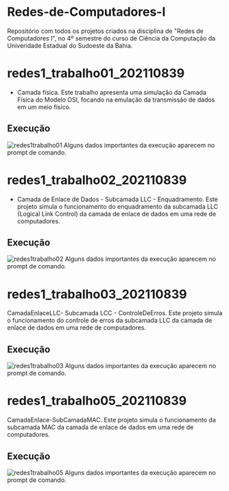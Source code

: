 # Redes-de-Computadores-I
Repositório com todos os projetos criados na disciplina de "Redes de Computadores I", no 4º semestre do curso de Ciência da Computação da Univeridade Estadual do Sudoeste da Bahia.

# redes1_trabalho01_202110839
- Camada física.
Este trabalho apresenta uma simulação da Camada Física do Modelo OSI, focando na emulação da transmissão de dados em um meio físico.

## Execução
![redes1trabalho01](https://github.com/user-attachments/assets/b74cb59c-1ecb-40d0-9c26-67eaa5ae35ef)
Alguns dados importantes da execução aparecem no prompt de comando.

# redes1_trabalho02_202110839
- Camada de Enlace de Dados - Subcamada LLC - Enquadramento.
Este projeto simula o funcionamento do enquadramento da subcamada LLC (Logical Link Control) da camada de enlace de dados em uma rede de computadores.

## Execução
![redes1trabalho02](https://github.com/user-attachments/assets/b7e78809-8d57-4edc-8845-5231a2a8eff3)
Alguns dados importantes da execução aparecem no prompt de comando.

# redes1_trabalho03_202110839
CamadaEnlaceLLC- Subcamada LCC - ControleDeErros.
Este projeto simula o funcionamento do controle de erros da subcamada LLC da camada de enlace de dados em uma rede de computadores.

## Execução
![redes1trabalho03](https://github.com/user-attachments/assets/5ff2d93b-03e1-44d9-bfbe-2c81a3cdde69)
Alguns dados importantes da execução aparecem no prompt de comando.

# redes1_trabalho05_202110839
CamadaEnlace-SubCamadaMAC.
Este projeto simula o funcionamento da subcamada MAC da camada de enlace de dados em uma rede de computadores.

## Execução
![redes1trabalho05](https://github.com/user-attachments/assets/2aab61f4-d77c-4830-ab71-1b1264eb934b)
Alguns dados importantes da execução aparecem no prompt de comando.

